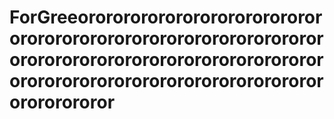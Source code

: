 # ForGreeorororororororororororororororororororororororororororororororororororororororororororororororororororororororororororororororororororororororororor